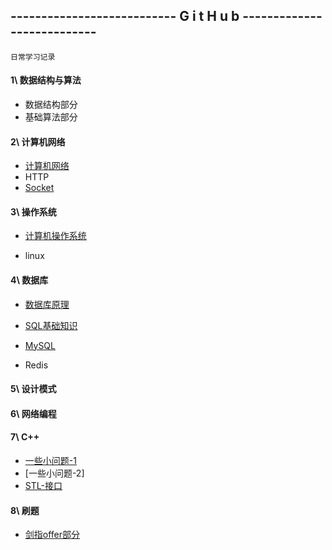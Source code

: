 ## --------------------------- G i t H u b ---------------------------

`日常学习记录`



#### 1\ 数据结构与算法

- 数据结构部分
- 基础算法部分

#### 2\ 计算机网络

- [计算机网络](https://github.com/song787/New-repository/blob/master/computer_network.md)
- HTTP
- [Socket](https://github.com/song787/New-repository/blob/master/Socket.md)

#### 3\ 操作系统

- [计算机操作系统](https://github.com/song787/New-repository/blob/master/OS.md)

- linux

#### 4\ 数据库

  - [数据库原理](https://github.com/song787/New-repository/blob/master/Datebase.md)

  - [SQL基础知识](https://github.com/song787/New-repository/blob/master/SQL.md)

  - [MySQL](https://github.com/song787/New-repository/blob/master/MySQL.md)

  - Redis

#### 5\ 设计模式



#### 6\ 网络编程



#### 7\ C++

- [一些小问题-1](https://github.com/song787/New-repository/blob/master/C%2B%2B-1.md)
- [一些小问题-2]
- [STL-接口](https://github.com/song787/New-repository/blob/master/STL-API.md)

#### 8\ 刷题

- [剑指offer部分](https://github.com/song787/New-repository/blob/master/jianzhiOFFER.md)

